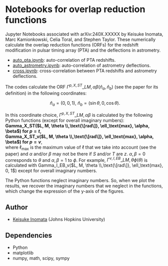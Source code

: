 # Notebooks for overlap reduction functions

Jupyter Notebooks associated with arXiv:240X.XXXXX by Keisuke Inomata, Marc Kamionkowski, Celia Toral, and Stephen Taylor.
These numerically calculate the overlap reduction functions (ORFs) for the redshift modification in pulsar timing array (PTA) and the deflections in astrometry.

- [auto_pta.ipynb](auto_pta.ipynb): auto-correlation of PTA redshifts. 
- [auto_astrometry.ipynb](auto_astrometry.ipynb): auto-correlation of astrometry deflections. 
- [cross.ipynb](cross.ipynb): cross-correlation between PTA redshifts and astrometry deflections. 

The codes calculate the ORF $\Gamma^{p,X,ST}\_{LM,\alpha\beta}(\hat n_a, \hat n_b)$ (see the paper for its definition) in the following coordinates:  

$$
  \hat n_a = (0,0,1),\  \hat n_b = (\sin \theta, 0, \cos \theta).
$$  

In this coordinate choice, $\Gamma^{p,X,ST}\_{LM,\alpha\beta}$ is calculated by the following Python functions (except for overall imaginary numbers):  
**Gamma_X_ST($L, M, \theta \\,\text{\[rad\]}, \ell_\text{max}, \alpha, \beta$) for $p = t$,**  
**Gamma_X_ST_v($L, M, \theta \\,\text{\[rad\]}, \ell_\text{max}, \alpha, \beta$) for $p = v$**,  
where $\ell_\text{max}$ is the maximum value of $\ell$ that we take into account (see the paper) and $\alpha$ and/or $\beta$ may not be there if $S$ and/or $T$ are $z$. $\alpha,\beta = 0$ corresponds to $\theta$ and $\alpha,\beta = 1$ to $\phi$. For example, $\Gamma^{v,I,EB}\_{LM,\theta \phi}(\theta)$ is calculated with Gamma_I_EB_v($L, M, \theta \\,\text{\[rad\]}, \ell_\text{max}, 0, 1$) except for overall imaginary numbers.


The Python functions neglect imaginary numbers. So, when we plot the results, we recover the imaginary numbers that we neglect in the functions, which change the expression of the y-axis of the figures.  



## Author
- [Keisuke Inomata](mailto:kinomat1@jhu.edu) (Johns Hopkins University)

## Dependencies
- Python
- matplotlib
- numpy, math, scipy, sympy

